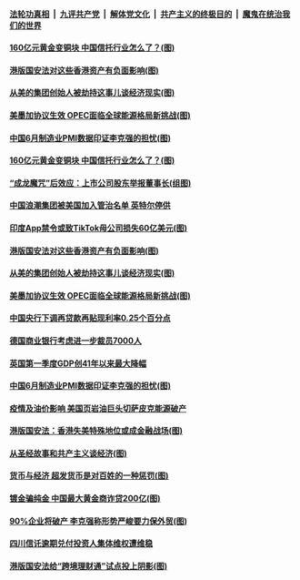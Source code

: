 ####  [法轮功真相](../../../../basic/blob/master/README.md?t=07021002) &nbsp;|&nbsp; [九评共产党](../../../../9ping.md/blob/master/README.md?t=07021002) &nbsp;|&nbsp; [解体党文化](../../../../jtdwh.md/blob/master/README.md?t=07021002)  &nbsp;|&nbsp; [共产主义的终极目的](../../../../gczydzjmd.md/blob/master/README.md?t=07021002) &nbsp;|&nbsp; [魔鬼在统治我们的世界](../../../../mgztzwmdsj.md/blob/master/README.md?t=07021002) 

#### [160亿元黄金变铜块 中国信托行业怎么了？(图)](../pages/p5/938358.md?t=07021002) 

#### [港版国安法对这些香港资产有负面影响(图)](../pages/p5/938357.md?t=07021002) 

#### [从美的集团创始人被劫持这事儿谈经济现实(图)](../pages/p5/938344.md?t=07021002) 

#### [美墨加协议生效 OPEC面临全球能源格局新挑战(图)](../pages/p5/938340.md?t=07021002) 


#### [中国6月制造业PMI数据印证李克强的担忧(图)](../pages/p5/938245.md?t=07021002) 

#### [160亿元黄金变铜块 中国信托行业怎么了？(图)](../pages/p5/938358.md?t=07021002) 

#### [“成龙魔咒”后效应：上市公司股东举报董事长(组图)](../pages/p5/938368.md?t=07021002) 

#### [中国浪潮集团被美国加入管治名单 英特尔停供](../pages/p5/938365.md?t=07021002) 

#### [印度App禁令或致TikTok母公司损失60亿美元(图)](../pages/p5/938364.md?t=07021002) 

#### [港版国安法对这些香港资产有负面影响(图)](../pages/p5/938357.md?t=07021002) 

#### [从美的集团创始人被劫持这事儿谈经济现实(图)](../pages/p5/938344.md?t=07021002) 

#### [美墨加协议生效 OPEC面临全球能源格局新挑战(图)](../pages/p5/938340.md?t=07021002) 


#### [中国央行下调再贷款再贴现利率0.25个百分点](../pages/p5/938264.md?t=07021002) 

#### [德国商业银行考虑进一步裁员7000人](../pages/p5/938262.md?t=07021002) 

#### [英国第一季度GDP创41年以来最大降幅](../pages/p5/938261.md?t=07021002) 

#### [中国6月制造业PMI数据印证李克强的担忧(图)](../pages/p5/938245.md?t=07021002) 

#### [疫情及油价影响 美国页岩油巨头切萨皮克能源破产](../pages/p5/938232.md?t=07021002) 

#### [港版国安法：香港失美特殊地位或成金融战场(图)](../pages/p5/938230.md?t=07021002) 

#### [从圣经故事和共产主义谈经济(图)](../pages/p5/938133.md?t=07021002) 

#### [货币与经济 超发货币是对百姓的一种惩罚(图)](../pages/p5/938130.md?t=07021002) 

#### [镀金骗纯金 中国最大黄金商诈贷200亿(图)](../pages/p5/938160.md?t=07021002) 

#### [90%企业将破产 李克强称形势严峻要力保外贸(图)](../pages/p5/938142.md?t=07021002) 

#### [四川信讬逾期兑付投资人集体维权遭维稳](../pages/p5/938159.md?t=07021002) 

#### [港版国安法给“跨境理财通”试点投上阴影(图)](../pages/p5/938156.md?t=07021002) 

